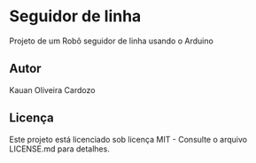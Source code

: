 # Seguidor de linha 
Projeto de um Robô seguidor de linha usando o Arduino
## Autor 
Kauan Oliveira Cardozo 
## Licença 
Este projeto está licenciado sob licença MIT - Consulte o arquivo LICENSE.md para detalhes.
